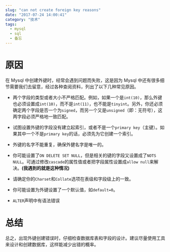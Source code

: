 ```yaml
---
slug: "can not create foreign key reasons"
date: "2017-07-24 14:00:41"
category: "技术"
tags:
  - mysql
  - sql
  - 备忘
---
```


# 原因

在 Mysql 中创建外键时，经常会遇到问题而失败，这是因为 Mysql 中还有很多细节需要我们去留意，经过各种查阅资料，列出了以下几种常见原因。

- 两个字段的类型或者大小不严格匹配。例如，如果一个是`int(10)`，那么外键也必须设置成`int(10)`，而不是`int(11)`，也不能是`tinyint`。另外，你还必须确定两个字段是否一个为`signed`，而另一个又是`unsigned`（即：无符号），这两字段必须严格地一致匹配。

- 试图设置外键的字段没有建立起索引，或者不是一个`primary key`（主键）。如果其中一个不是`primary key`的话，必须先为它创建一个索引。

- 外键的名字不能重复，确保外健名字是唯一的。

- 你可能设置了`ON DELETE SET NULL`，但是相关的键的字段又设置成了`NOTS NULL`。可通过修改`cascade`的属性值或者把字段属性设置成`allow null`来解决。**(我遇到的就是这种情况)**

- 请确定你的`Charset`和`Collate`选项在表级和字段级上的一致。

- 你可能设置为外键设置了一个默认值，如`default=0`。

- `ALTER`声明中有语法错误

# 总结

总之，出现外键创建错误时，仔细检查数据库表和字段的设计。建议尽量使用工具来设计和创建数据库，这样能减少出错的概率。
